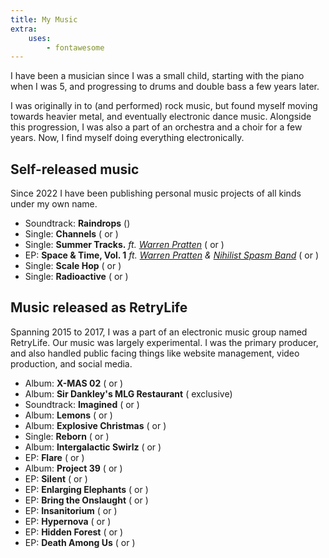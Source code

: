 ```yaml
---
title: My Music
extra:
    uses:
        - fontawesome
---
```


I have been a musician since I was a small child, starting with the piano when I was 5, and progressing to drums and double bass a few years later.

I was originally in to (and performed) rock music, but found myself moving towards heavier metal, and eventually electronic dance music. Alongside this progression, I was also a part of an orchestra and a choir for a few years. Now, I find myself doing everything electronically.

## Self-released music

Since 2022 I have been publishing personal music projects of all kinds under my own name.

<ul>
    <li>
        Soundtrack: <strong>Raindrops</strong>
        (<a href="https://www.youtube.com/watch?v=RqzLxaQ3abM" target="_blank"><i class="fa-brands fa-youtube"></i></a>)
    </li>
    <li>
        Single: <strong>Channels</strong>
        (<a href="https://open.spotify.com/album/25xzDOHs8fN5WQUSnww7kj" target="_blank"><i class="fa-brands fa-spotify"></i></a> or
        <a href="https://music.apple.com/us/album/channels-single/1656473075" target="_blank"><i class="fa-brands fa-apple"></i></a>)
    </li>
    <li>
        Single: <strong>Summer Tracks.</strong>
        <em>ft. <a href="https://pratten.ca" target="_blank">Warren Pratten</a></em>
        (<a href="https://open.spotify.com/album/3bcakhzNwyK40K0TowcT0m" target="_blank"><i class="fa-brands fa-spotify"></i></a> or
        <a href="https://music.apple.com/us/album/summer-tracks-single/1644648783" target="_blank"><i class="fa-brands fa-apple"></i></a>)
    </li>
    <li>
        EP: <strong>Space & Time, Vol. 1</strong>
        <em>ft. <a href="https://pratten.ca" target="_blank">Warren Pratten</a> & <a href="http://nonsb.ca" target="_blank">Nihilist Spasm Band</a></em>
        (<a href="https://open.spotify.com/album/718OAeNsyhO1znebsXVSdf" target="_blank"><i class="fa-brands fa-spotify"></i></a> or
        <a href="https://music.apple.com/us/album/space-time-vol-1-ep/1623507117" target="_blank"><i class="fa-brands fa-apple"></i></a>)
    </li>
    <li>
        Single: <strong>Scale Hop</strong>
        (<a href="https://open.spotify.com/album/6tpUJQlZ1I7bWK4X4pwiOj" target="_blank"><i class="fa-brands fa-spotify"></i></a> or
        <a href="https://music.apple.com/us/album/scale-hop-single/1611874192" target="_blank"><i class="fa-brands fa-apple"></i></a>)
    </li>
    <li>
        Single: <strong>Radioactive</strong>
        (<a href="https://open.spotify.com/album/44mayKI3HsGnNDr9A1yDgF" target="_blank"><i class="fa-brands fa-spotify"></i></a> or
        <a href="https://music.apple.com/us/album/radioactive-single/1626650101" target="_blank"><i class="fa-brands fa-apple"></i></a>)
    </li>
</ul>

## Music released as RetryLife

Spanning 2015 to 2017, I was a part of an electronic music group named RetryLife. Our music was largely experimental. I was the primary producer, and also handled public facing things like website management, video production, and social media.

<ul>
    <li>
        Album: <strong>X-MAS 02</strong>
        (<a href="https://open.spotify.com/album/2iCVucaAGKEBYk8tf4DFnR" target="_blank"><i class="fa-brands fa-spotify"></i></a> or
        <a href="https://retrylife.bandcamp.com/album/x-mas-02" target="_blank"><i class="fa-brands fa-bandcamp"></i></a>)
    </li>
    <li>
        Album: <strong>Sir Dankley's MLG Restaurant</strong>
        (<a href="https://retrylife.bandcamp.com/album/sir-dankleys-mlg-restaurant" target="_blank"><i class="fa-brands fa-bandcamp"></i></a> exclusive)
    </li>
    <li>
        Soundtrack: <strong>Imagined</strong>
        (<a href="https://open.spotify.com/album/6do7NZe30VeSO22Bp0sXxX" target="_blank"><i class="fa-brands fa-spotify"></i></a> or
        <a href="https://retrylife.bandcamp.com/album/imagined" target="_blank"><i class="fa-brands fa-bandcamp"></i></a>)
    </li>
    <li>
        Album: <strong>Lemons</strong>
        (<a href="https://open.spotify.com/album/4oTrOPTDjsk0YGQ2445DUV" target="_blank"><i class="fa-brands fa-spotify"></i></a> or
        <a href="https://retrylife.bandcamp.com/album/lemons" target="_blank"><i class="fa-brands fa-bandcamp"></i></a>)
    </li>
    <li>
        Album: <strong>Explosive Christmas</strong>
        (<a href="https://open.spotify.com/album/2skpFmpTQmTRcCoOQk76O6" target="_blank"><i class="fa-brands fa-spotify"></i></a> or
        <a href="https://retrylife.bandcamp.com/album/explosive-christmas" target="_blank"><i class="fa-brands fa-bandcamp"></i></a>)
    </li>
    <li>
        Single: <strong>Reborn</strong>
        (<a href="https://open.spotify.com/album/5Nza88pbyLWeuSm2IHbVgN" target="_blank"><i class="fa-brands fa-spotify"></i></a> or
        <a href="https://retrylife.bandcamp.com/album/reborn-ep" target="_blank"><i class="fa-brands fa-bandcamp"></i></a>)
    </li>
    <li>
        Album: <strong>Intergalactic Swirlz</strong>
        (<a href="https://open.spotify.com/album/6aXnm2sZLLEVR1ob1Vbgiz" target="_blank"><i class="fa-brands fa-spotify"></i></a> or
        <a href="https://retrylife.bandcamp.com/album/intergalactic-swirlz" target="_blank"><i class="fa-brands fa-bandcamp"></i></a>)
    </li>
    <li>
        EP: <strong>Flare</strong>
        (<a href="https://open.spotify.com/album/5B3qcjQfxOvQGBBDdnbywk" target="_blank"><i class="fa-brands fa-spotify"></i></a> or
        <a href="https://retrylife.bandcamp.com/album/flare" target="_blank"><i class="fa-brands fa-bandcamp"></i></a>)
    </li>
    <li>
        Album: <strong>Project 39</strong>
        (<a href="https://open.spotify.com/album/4loaa0nWyDaxZWlZgHaIBQ" target="_blank"><i class="fa-brands fa-spotify"></i></a> or
        <a href="https://retrylife.bandcamp.com/album/project-39" target="_blank"><i class="fa-brands fa-bandcamp"></i></a>)
    </li>
    <li>
        EP: <strong>Silent</strong>
        (<a href="https://open.spotify.com/album/195fokmbfC9Hs62pOusDS3" target="_blank"><i class="fa-brands fa-spotify"></i></a> or
        <a href="https://retrylife.bandcamp.com/album/silent" target="_blank"><i class="fa-brands fa-bandcamp"></i></a>)
    </li>
    <li>
        EP: <strong>Enlarging Elephants</strong>
        (<a href="https://open.spotify.com/album/48Y20F41psQbkZzqW8S6HU" target="_blank"><i class="fa-brands fa-spotify"></i></a> or
        <a href="https://retrylife.bandcamp.com/album/enlarging-elaphants" target="_blank"><i class="fa-brands fa-bandcamp"></i></a>)
    </li>
    <li>
        EP: <strong>Bring the Onslaught</strong>
        (<a href="https://open.spotify.com/album/5hiVUR7IxKldHWZQch5B6A" target="_blank"><i class="fa-brands fa-spotify"></i></a> or
        <a href="https://retrylife.bandcamp.com/album/bring-the-onslaught" target="_blank"><i class="fa-brands fa-bandcamp"></i></a>)
    </li>
    <li>
        EP: <strong>Insanitorium</strong>
        (<a href="https://open.spotify.com/album/4V94dN0MecmER02pwUc092" target="_blank"><i class="fa-brands fa-spotify"></i></a> or
        <a href="https://retrylife.bandcamp.com/album/insanitorium" target="_blank"><i class="fa-brands fa-bandcamp"></i></a>)
    </li>
    <li>
        EP: <strong>Hypernova</strong>
        (<a href="https://open.spotify.com/album/35Nq5zIyBlwLnPuGGzcQcd" target="_blank"><i class="fa-brands fa-spotify"></i></a> or
        <a href="https://retrylife.bandcamp.com/album/hypernova-2" target="_blank"><i class="fa-brands fa-bandcamp"></i></a>)
    </li>
    <li>
        EP: <strong>Hidden Forest</strong>
        (<a href="https://open.spotify.com/album/2qrNBI4HkvUhOPj9Z4Hw2N" target="_blank"><i class="fa-brands fa-spotify"></i></a> or
        <a href="https://retrylife.bandcamp.com/album/hidden-forest" target="_blank"><i class="fa-brands fa-bandcamp"></i></a>)
    </li>
    <li>
        EP: <strong>Death Among Us</strong>
        (<a href="https://open.spotify.com/album/55U8dXTlIt47CaudCOZRyT" target="_blank"><i class="fa-brands fa-spotify"></i></a> or
        <a href="https://retrylife.bandcamp.com/album/death-amung-us" target="_blank"><i class="fa-brands fa-bandcamp"></i></a>)
    </li>
</ul>
